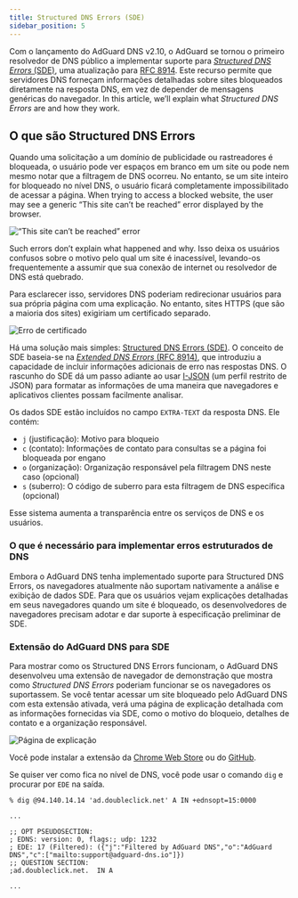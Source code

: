 ```yaml
---
title: Structured DNS Errors (SDE)
sidebar_position: 5
---
```


Com o lançamento do AdGuard DNS v2.10, o AdGuard se tornou o primeiro resolvedor de DNS público a implementar suporte para [_Structured DNS Errors_ (SDE)](https://datatracker.ietf.org/doc/draft-ietf-dnsop-structured-dns-error/09/), uma atualização para [RFC 8914](https://datatracker.ietf.org/doc/rfc8914/). Este recurso permite que servidores DNS forneçam informações detalhadas sobre sites bloqueados diretamente na resposta DNS, em vez de depender de mensagens genéricas do navegador. In this article, we’ll explain what _Structured DNS Errors_ are and how they work.

## O que são Structured DNS Errors

Quando uma solicitação a um domínio de publicidade ou rastreadores é bloqueada, o usuário pode ver espaços em branco em um site ou pode nem mesmo notar que a filtragem de DNS ocorreu. No entanto, se um site inteiro for bloqueado no nível DNS, o usuário ficará completamente impossibilitado de acessar a página. When trying to access a blocked website, the user may see a generic “This site can’t be reached” error displayed by the browser.

![“This site can’t be reached” error](https://cdn.adtidy.org/content/blog/dns/dns_error.png)

Such errors don’t explain what happened and why. Isso deixa os usuários confusos sobre o motivo pelo qual um site é inacessível, levando-os frequentemente a assumir que sua conexão de internet ou resolvedor de DNS está quebrado.

Para esclarecer isso, servidores DNS poderiam redirecionar usuários para sua própria página com uma explicação. No entanto, sites HTTPS (que são a maioria dos sites) exigiriam um certificado separado.

![Erro de certificado](https://cdn.adtidy.org/content/blog/dns/certificate_error.png?1)

Há uma solução mais simples: [Structured DNS Errors (SDE)](https://datatracker.ietf.org/doc/draft-ietf-dnsop-structured-dns-error/09/). O conceito de SDE baseia-se na [_Extended DNS Errors_ (RFC 8914)](https://datatracker.ietf.org/doc/rfc8914/), que introduziu a capacidade de incluir informações adicionais de erro nas respostas DNS. O rascunho do SDE dá um passo adiante ao usar [I-JSON](https://www.rfc-editor.org/rfc/rfc7493) (um perfil restrito de JSON) para formatar as informações de uma maneira que navegadores e aplicativos clientes possam facilmente analisar.

Os dados SDE estão incluídos no campo `EXTRA-TEXT` da resposta DNS. Ele contém:

- `j` (justificação): Motivo para bloqueio
- `c` (contato): Informações de contato para consultas se a página foi bloqueada por engano
- `o` (organização): Organização responsável pela filtragem DNS neste caso (opcional)
- `s` (suberro): O código de suberro para esta filtragem de DNS específica (opcional)

Esse sistema aumenta a transparência entre os serviços de DNS e os usuários.

### O que é necessário para implementar erros estruturados de DNS

Embora o AdGuard DNS tenha implementado suporte para Structured DNS Errors, os navegadores atualmente não suportam nativamente a análise e exibição de dados SDE. Para que os usuários vejam explicações detalhadas em seus navegadores quando um site é bloqueado, os desenvolvedores de navegadores precisam adotar e dar suporte à especificação preliminar de SDE.

### Extensão do AdGuard DNS para SDE

Para mostrar como os Structured DNS Errors funcionam, o AdGuard DNS desenvolveu uma extensão de navegador de demonstração que mostra como _Structured DNS Errors_ poderiam funcionar se os navegadores os suportassem. Se você tentar acessar um site bloqueado pelo AdGuard DNS com esta extensão ativada, verá uma página de explicação detalhada com as informações fornecidas via SDE, como o motivo do bloqueio, detalhes de contato e a organização responsável.

![Página de explicação](https://cdn.adtidy.org/blog/new/jlkdbaccess_blocked.png)

Você pode instalar a extensão da [Chrome Web Store](https://chromewebstore.google.com/detail/oeinmjfnchfhaabhchfjkbdpmgeageen) ou do [GitHub](https://github.com/AdguardTeam/dns-sde-extension/).

Se quiser ver como fica no nível de DNS, você pode usar o comando `dig` e procurar por `EDE` na saída.

```text
% dig @94.140.14.14 'ad.doubleclick.net' A IN +ednsopt=15:0000

...

;; OPT PSEUDOSECTION:
; EDNS: version: 0, flags:; udp: 1232
; EDE: 17 (Filtered): ({"j":"Filtered by AdGuard DNS","o":"AdGuard DNS","c":["mailto:support@adguard-dns.io"]})
;; QUESTION SECTION:
;ad.doubleclick.net.  IN A

...
```
